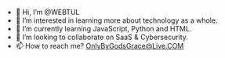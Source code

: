 - 👋 Hi, I’m @WEBTUL 
- 👀 I’m interested in learning more about technology as a whole.
- 🌱 I’m currently learning JavaScript, Python and HTML.
- 💞️ I’m looking to collaborate on SaaS & Cybersecurity.
- 📫 How to reach me? OnlyByGodsGrace@Live.COM

<!---
WEBTUL/WEBTUL is a ✨ special ✨ repository because its `README.md` (this file) appears on your GitHub profile.
You can click the Preview link to take a look at your changes.
--->
